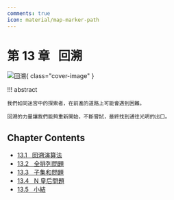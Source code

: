 ```yaml
---
comments: true
icon: material/map-marker-path
---
```


# 第 13 章 &nbsp; 回溯

![回溯](../assets/covers/chapter_backtracking.jpg){ class="cover-image" }

!!! abstract

    我們如同迷宮中的探索者，在前進的道路上可能會遇到困難。
    
    回溯的力量讓我們能夠重新開始，不斷嘗試，最終找到通往光明的出口。

## Chapter Contents

- [13.1 &nbsp; 回溯演算法](https://www.hello-algo.com/en/chapter_backtracking/backtracking_algorithm/)
- [13.2 &nbsp; 全排列問題](https://www.hello-algo.com/en/chapter_backtracking/permutations_problem/)
- [13.3 &nbsp; 子集和問題](https://www.hello-algo.com/en/chapter_backtracking/subset_sum_problem/)
- [13.4 &nbsp; N 皇后問題](https://www.hello-algo.com/en/chapter_backtracking/n_queens_problem/)
- [13.5 &nbsp; 小結](https://www.hello-algo.com/en/chapter_backtracking/summary/)
